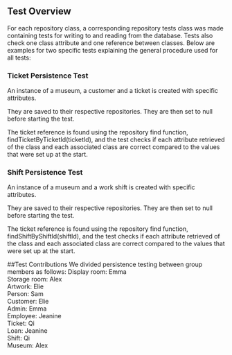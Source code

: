 ## Test Overview
For each repository class, a corresponding repository tests class was made containing tests for writing to and reading from the database. Tests also check one class attribute and one reference between classes. Below are examples for two specific tests explaining the general procedure used for all tests:

### Ticket Persistence Test
An instance of a museum, a customer and a ticket is created with specific attributes.

They are saved to their respective repositories. They are then set to null before starting the test.

The ticket reference is found using the repository find function, findTicketByTicketId(ticketId), and the test checks if each attribute retrieved of the class and each associated class are correct compared to the values that were set up at the start.

### Shift Persistence Test
An instance of a museum and a work shift is created with specific attributes.

They are saved to their respective repositories. They are then set to null before starting the test.

The ticket reference is found using the repository find function, findShiftByShiftId(shiftId), and the test checks if each attribute retrieved of the class and each associated class are correct compared to the values that were set up at the start.

##Test Contributions
We divided persistence testing between group members as follows:
Display room: Emma  
Storage room: Alex  
Artwork: Elie  
Person: Sam  
Customer: Elie  
Admin: Emma  
Employee: Jeanine  
Ticket: Qi  
Loan: Jeanine  
Shift: Qi  
Museum: Alex  
